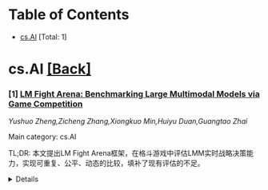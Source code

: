 <div id=toc></div>

# Table of Contents

- [cs.AI](#cs.AI) [Total: 1]


<div id='cs.AI'></div>

# cs.AI [[Back]](#toc)

### [1] [LM Fight Arena: Benchmarking Large Multimodal Models via Game Competition](https://arxiv.org/abs/2510.08928)
*Yushuo Zheng,Zicheng Zhang,Xiongkuo Min,Huiyu Duan,Guangtao Zhai*

Main category: cs.AI

TL;DR: 本文提出LM Fight Arena框架，在格斗游戏中评估LMM实时战略决策能力，实现可重复、公平、动态的比较，填补了现有评估的不足。


<details>
  <summary>Details</summary>
Motivation: 现有的大型多模态模型（LMMs）基准测试难以反映其在实时对抗环境中的表现，需要新的评估方式来衡量模型在动态、策略性任务中的能力。

Method: 提出了“LM Fight Arena”框架，通过在经典格斗游戏《真人快打II》中让多个LMM互相对战来进行测试。在控制环境下组织锦标赛，每个模型使用相同角色，通过解释游戏画面和状态数据进行动作选择，实现可重复且客观的评估。

Result: 测试了六个领先的开源和闭源模型，成功建立了一个可自动化运行的动态评估环境，能够反映LMM在战略推理和实时决策中的能力差异。

Conclusion: LM Fight Arena为LMM提供了一个富有挑战且具娱乐性的新型基准，填补了静态评估与互动场景之间的空白。

Abstract: Existing benchmarks for large multimodal models (LMMs) often fail to capture
their performance in real-time, adversarial environments. We introduce LM Fight
Arena (Large Model Fight Arena), a novel framework that evaluates LMMs by
pitting them against each other in the classic fighting game Mortal Kombat II,
a task requiring rapid visual understanding and tactical, sequential
decision-making. In a controlled tournament, we test six leading open- and
closed-source models, where each agent operates controlling the same character
to ensure a fair comparison. The models are prompted to interpret game frames
and state data to select their next actions. Unlike static evaluations, LM
Fight Arena provides a fully automated, reproducible, and objective assessment
of an LMM's strategic reasoning capabilities in a dynamic setting. This work
introduces a challenging and engaging benchmark that bridges the gap between AI
evaluation and interactive entertainment.

</details>
